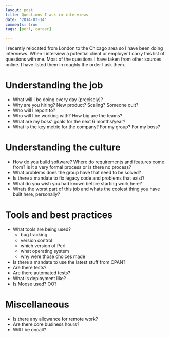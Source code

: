 ```yaml
---
layout: post
title: Questions I ask in interviews
date: '2014-03-14'
comments: true
tags: [perl, career]

---
```


I recently relocated from London to the Chicago area so I have been doing
interviews.  When I interview a potential client or employer I carry this list of
questions with me.  Most of the questions I have taken from other sources
online.  I have listed them in roughly the order I ask them.

# Understanding the job

  - What will I be doing every day (precisely)?
  - Why are you hiring? New product? Scaling? Someone quit?
  - Who will I report to?
  - Who will I be working with?  How big are the teams?
  - What are my boss' goals for the next 6 months/year?
  - What is the key metric for the company? For my group? For my boss?

# Understanding the culture

  - How do you build software?  Where do requirements and features come from?
    Is it a very formal process or is there no process?
  - What problems does the group have that need to be solved?
  - Is there a mandate to fix legacy code and problems that exist?
  - What do you wish you had known before starting work here?
  - Whats the worst part of this job and whats the coolest thing you have built here, personally?

# Tools and best practices

  - What tools are being used?
    - bug tracking
    - version control
    - which version of Perl
    - what operating system
    - why were those choices made
  - Is there a mandate to use the latest stuff from CPAN?
  - Are there tests?
  - Are there automated tests?
  - What is deployment like?
  - Is Moose used? OO?

# Miscellaneous

  - Is there any allowance for remote work?
  - Are there core business hours?
  - Will I be oncall?

